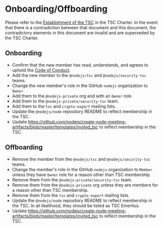 # Onboarding/Offboarding

Please refer to the
[Establishment of the TSC](https://github.com/nodejs/TSC/blob/master/TSC-Charter.md#section-4-establishment-of-the-tsc)
in the TSC Charter. In the event that there is a contradiction between that
document and this document, the contradictory elements in this document are
invalid and are superseded by the TSC Charter.

## Onboarding

* Confirm that the new member has read, understands, and agrees to uphold the
  [Code of Conduct](https://github.com/nodejs/admin/blob/master/CODE_OF_CONDUCT.md).
* Add the new member to the `@nodejs/tsc` and `@nodejs/security-tsc` teams.
* Change the new member's role in the GitHub `nodejs` organization to `Owner`.
* Add them to the `@nodejs-private` org and with an `Owner` role.
* Add them to the `@nodejs-private/security-tsc` team.
* Add them to the `tsc` and `crypto-export` mailing lists.
* Update the `@nodejs/node` repository README to reflect membership in the TSC.
* Update https://github.com/nodejs/create-node-meeting-artifacts/blob/master/templates/invited_tsc to reflect membership in the TSC.

## Offboarding

* Remove the member from the `@nodejs/tsc` and `@nodejs/security-tsc` teams.
* Change the member's role in the GitHub `nodejs` organization to `Member`
  unless they have `Owner` role for a reason other than TSC membership.
* Remove them from the `@nodejs-private/security-tsc` team.
* Remove them from the `@nodejs-private` org unless they are members for a
  reason other than TSC membership.
* Remove them from the `tsc` and `crypto-export` mailing lists.
* Update the `@nodejs/node` repository README to reflect membership in the TSC.
  In all likelihood, they should be listed as TSC Emeritus.
* Update https://github.com/nodejs/create-node-meeting-artifacts/blob/master/templates/invited_tsc to reflect membership in the TSC.
